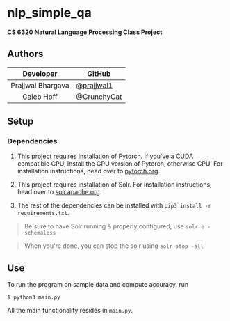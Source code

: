 # nlp_simple_qa
**CS 6320 Natural Language Processing Class Project**

## Authors
|        Developer        | GitHub                                         |
|:-----------------------:|------------------------------------------------|
|    Prajjwal Bhargava    |   [@prajjwal1](https://github.com/prajjwal1)   |
|        Caleb Hoff       | [@CrunchyCat](https://github.com/CrunchyCat)   |

## Setup
### Dependencies
1. This project requires installation of Pytorch. If you've a CUDA compatible GPU, install the GPU version of Pytorch, otherwise CPU.
For installation instructions, head over to [pytorch.org](https://pytorch.org).

1. This project requires installation of Solr.
For installation instructions, head over to [solr.apache.org](https://solr.apache.org/downloads.html).

1. The rest of the dependencies can be installed with `pip3 install -r requirements.txt`.

> Be sure to have Solr running & properly configured, use `solr e -schemaless`

> When you're done, you can stop the solr using `solr stop -all`

## Use
To run the program on sample data and compute accuracy, run
```
$ python3 main.py
```
All the main functionality resides in `main.py`.
